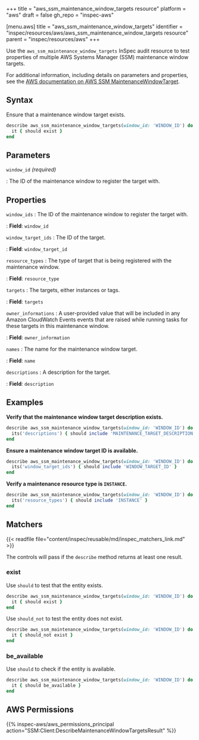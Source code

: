 +++
title = "aws_ssm_maintenance_window_targets resource"
platform = "aws"
draft = false
gh_repo = "inspec-aws"

[menu.aws]
title = "aws_ssm_maintenance_window_targets"
identifier = "inspec/resources/aws/aws_ssm_maintenance_window_targets resource"
parent = "inspec/resources/aws"
+++

Use the `aws_ssm_maintenance_window_targets` InSpec audit resource to test properties of multiple AWS Systems Manager (SSM) maintenance window targets.

For additional information, including details on parameters and properties, see the [AWS documentation on AWS SSM MaintenanceWindowTarget](https://docs.aws.amazon.com/AWSCloudFormation/latest/UserGuide/aws-resource-ssm-maintenancewindowtarget.html).

## Syntax

Ensure that a maintenance window target exists.

```ruby
describe aws_ssm_maintenance_window_targets(window_id: 'WINDOW_ID') do
  it { should exist }
end
```

## Parameters

`window_id` _(required)_

: The ID of the maintenance window to register the target with.

## Properties

`window_ids`
: The ID of the maintenance window to register the target with.

: **Field**: `window_id`

`window_target_ids`
: The ID of the target.

: **Field**: `window_target_id`

`resource_types`
: The type of target that is being registered with the maintenance window.

: **Field**: `resource_type`

`targets`
: The targets, either instances or tags.

: **Field**: `targets`

`owner_informations`
: A user-provided value that will be included in any Amazon CloudWatch Events events that are raised while running tasks for these targets in this maintenance window.

: **Field**: `owner_information`

`names`
: The name for the maintenance window target.

: **Field**: `name`

`descriptions`
: A description for the target.

: **Field**: `description`

## Examples

**Verify that the maintenance window target description exists.**

```ruby
describe aws_ssm_maintenance_window_targets(window_id: 'WINDOW_ID') do
  its('descriptions') { should include 'MAINTENANCE_TARGET_DESCRIPTION' }
end
```

**Ensure a maintenance window target ID is available.**

```ruby
describe aws_ssm_maintenance_window_targets(window_id: 'WINDOW_ID') do
  its('window_target_ids') { should include 'WINDOW_TARGET_ID' }
end
```

**Verify a maintenance resource type is `INSTANCE`.**

```ruby
describe aws_ssm_maintenance_window_targets(window_id: 'WINDOW_ID') do
  its('resource_types') { should include 'INSTANCE' }
end
```

## Matchers

{{< readfile file="content/inspec/reusable/md/inspec_matchers_link.md" >}}

The controls will pass if the `describe` method returns at least one result.

### exist

Use `should` to test that the entity exists.

```ruby
describe aws_ssm_maintenance_window_targets(window_id: 'WINDOW_ID') do
  it { should exist }
end
```

Use `should_not` to test the entity does not exist.

```ruby
describe aws_ssm_maintenance_window_targets(window_id: 'WINDOW_ID') do
  it { should_not exist }
end
```

### be_available

Use `should` to check if the entity is available.

```ruby
describe aws_ssm_maintenance_window_targets(window_id: 'WINDOW_ID') do
  it { should be_available }
end
```

## AWS Permissions

{{% inspec-aws/aws_permissions_principal action="SSM:Client:DescribeMaintenanceWindowTargetsResult" %}}
